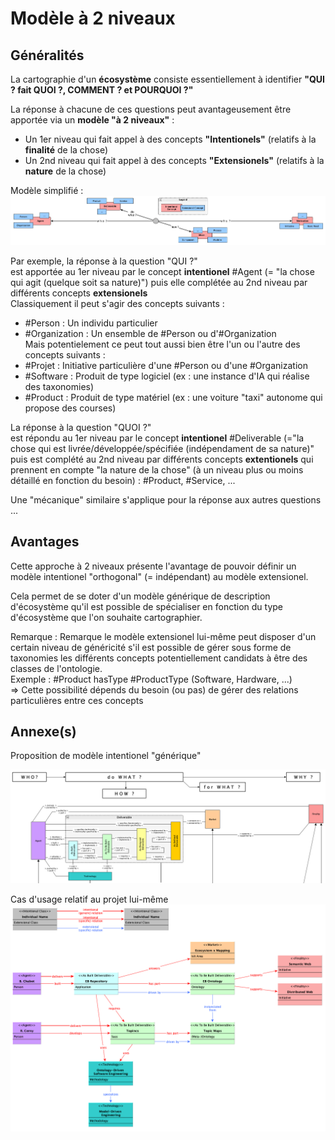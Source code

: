 Modèle à 2 niveaux
==

Généralités
-
La cartographie d'un __écosystème__ consiste essentiellement à identifier __"QUI ? fait QUOI ?, COMMENT ? et POURQUOI ?"__

La réponse à chacune de ces questions peut avantageusement être apportée via un __modèle "à 2 niveaux"__ :
* Un 1er niveau qui fait appel à des concepts __"Intentionels"__ (relatifs à la __finalité__ de la chose)
* Un 2nd niveau qui fait appel à des concepts __"Extensionels"__ (relatifs à la __nature__ de la chose)

Modèle simplifié :
![Basic Model](https://github.com/iPlumb3r/EntangledBootstrap/blob/master/images/BasicModel_2020-02-11.png)


Par exemple, la réponse à la question "QUI ?"   
est apportée au 1er niveau par le concept __intentionel__ #Agent (= "la chose qui agit (quelque soit sa nature)")
puis elle complétée au 2nd niveau par différents concepts __extensionels__   
Classiquement il peut s'agir des concepts suivants :
* #Person : Un individu particulier   
* #Organization : Un ensemble de #Person ou d'#Organization   
Mais potentielement ce peut tout aussi bien être l'un ou l'autre des concepts suivants : 
* #Projet : Initiative particulière d'une #Person ou d'une #Organization  
* #Software : Produit de type logiciel (ex : une instance d'IA qui réalise des taxonomies)   
* #Product : Produit de type matériel (ex : une voiture "taxi" autonome qui propose des courses)   

La réponse à la question  "QUOI ?"    
est répondu au 1er niveau par le concept __intentionel__ #Deliverable (="la chose qui est livrée/développée/spécifiée (indépendament de sa nature)"
puis est complété au 2nd niveau par différents concepts __extentionels__ qui prennent en compte "la nature de la chose" (à un niveau plus ou moins détaillé en fonction du besoin) : #Product, #Service, ... 

Une "mécanique" similaire s'applique pour la réponse aux autres questions ...

Avantages
-
Cette approche à 2 niveaux présente l'avantage de pouvoir définir un modèle intentionel "orthogonal" (= indépendant) au modèle extensionel.

Cela permet de se doter d'un modèle générique de description d'écosystème qu'il est possible de spécialiser en fonction du type d'écosystème que l'on souhaite cartographier.

Remarque : Remarque le modèle extensionel lui-même peut disposer d'un certain niveau de généricité s'il est possible de gérer sous forme de taxonomies les différents concepts potentiellement candidats à être des classes de l'ontologie.    
Exemple : #Product hasType #ProductType (Software, Hardware, ...)   
=> Cette possibilité dépends du besoin (ou pas) de gérer des relations particulières entre ces concepts

Annexe(s)
-
Proposition de modèle intentionel "générique" 

![Intentional Model](https://github.com/iPlumb3r/EntangledBootstrap/blob/master/images/IntentionalModel_2020-02-11.png)

Cas d'usage relatif au projet lui-même
![EBR Use Case](https://github.com/iPlumb3r/EntangledBootstrap/blob/master/images/UseCase_EBR-itself_2020-02-15.png)
